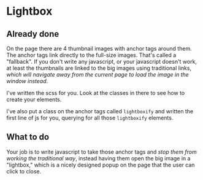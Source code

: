 # Lightbox

## Already done

On the page there are 4 thumbnail images with anchor tags around them. The anchor tags link directly to the full-size images. That's called a "fallback". If you don't write any javascript, or your javascript doesn't work, at least the thumbnails are linked to the big images using traditional links, _which will navigate away from the current page to load the image in the window instead_.

I've written the scss for you. Look at the classes in there to see how to create your elements.

I've also put a class on the anchor tags called `lightboxify` and written the first line of js for you, querying for all those `lightboxify` elements.

## What to do

Your job is to write javascript to take those anchor tags and _stop them from working the traditional way_, instead having them open the big image in a "lightbox," which is a nicely designed popup on the page that the user can click to close.
